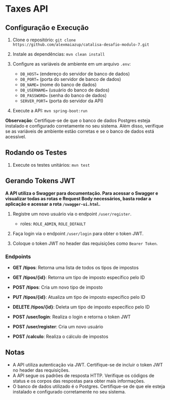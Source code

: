 # Taxes API

## Configuração e Execução

1. Clone o repositório: `git clone https://github.com/alexmaiazup/catalisa-desafio-modulo-7.git`

2. Instale as dependências: `mvn clean install`

3. Configure as variáveis de ambiente em um arquivo `.env`:
	* `DB_HOST=` (endereço do servidor de banco de dados)
	* `DB_PORT=` (porta do servidor de banco de dados)
	* `DB_NAME=` (nome do banco de dados)
	* `DB_USERNAME=` (usuário do banco de dados)
	* `DB_PASSWORD=` (senha do banco de dados)
	* `SERVER_PORT=` (porta do servidor da API)

4. Execute a API: `mvn spring-boot:run`

**Observação**: Certifique-se de que o banco de dados Postgres esteja instalado e configurado corretamente no seu sistema. Além disso, verifique se as variáveis de ambiente estão corretas e se o banco de dados está acessível.

## Rodando os Testes

1. Execute os testes unitários: `mvn test`

## Gerando Tokens JWT

**A API utiliza o Swagger para documentação. Para acessar o Swagger e visualizar todas as rotas e Request Body necessários, basta rodar a aplicação e acessar a rota `/swagger-ui.html`.**

1. Registre um novo usuário via o endpoint `/user/register`.
   - roles: `ROLE_ADMIN`, `ROLE_DEFAULT`

2. Faça login via o endpoint `/user/login` para obter o token JWT.

3. Coloque o token JWT no header das requisições como `Bearer Token`.

### Endpoints

* **GET /tipos**: Retorna uma lista de todos os tipos de impostos

* **GET /tipos/{id}**: Retorna um tipo de imposto específico pelo ID

* **POST /tipos**: Cria um novo tipo de imposto

* **PUT /tipos/{id}**: Atualiza um tipo de imposto específico pelo ID

* **DELETE /tipos/{id}**: Deleta um tipo de imposto específico pelo ID

* **POST /user/login**: Realiza o login e retorna o token JWT

* **POST /user/register**: Cria um novo usuário

* **POST /calculo**: Realiza o cálculo de impostos

## Notas

* A API utiliza autenticação via JWT. Certifique-se de incluir o token JWT no header das requisições.
* A API segue os padrões de resposta HTTP. Verifique os códigos de status e os corpos das respostas para obter mais informações.
* O banco de dados utilizado é o Postgres. Certifique-se de que ele esteja instalado e configurado corretamente no seu sistema.
